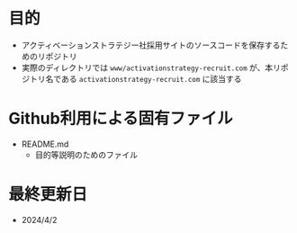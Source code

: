 # 目的
- アクティベーションストラテジー社採用サイトのソースコードを保存するためのリポジトリ
- 実際のディレクトリでは `www/activationstrategy-recruit.com` が、本リポジトリ名である `activationstrategy-recruit.com` に該当する
# Github利用による固有ファイル
- README.md
  - 目的等説明のためのファイル
# 最終更新日
- 2024/4/2
